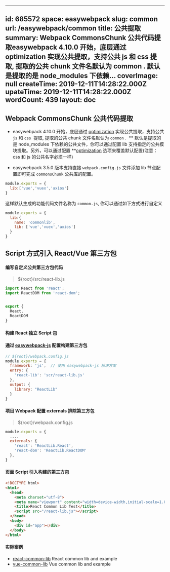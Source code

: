 
---
id: 685572
space: easywebpack
slug: common
url: /easywebpack/common
title: 公共提取
summary: Webpack CommonsChunk 公共代码提取easywebpack 4.10.0 开始，底层通过 optimization 实现公共提取，支持公共 js 和 css  提取, 提取的公共 chunk 文件名默认为 common .   默认是提取的是 node_modules 下依赖...
coverImage: null
createTime: 2019-12-11T14:28:22.000Z 
upateTime: 2019-12-11T14:28:22.000Z
wordCount: 439
layout: doc
---

## Webpack CommonsChunk 公共代码提取

- easywebpack 4.10.0 开始，底层通过 [optimization](https://webpack.js.org/configuration/optimization/) 实现公共提取，支持公共 `js` 和 `css`  提取, 提取的公共 chunk 文件名默认为 `common` .  ** 默认是提取的是 node_modules 下依赖的公共文件，你可以通过配置 lib 支持指定的公共模块提取。另外，可以通过配置 **[optimization](https://webpack.js.org/configuration/optimization/) 选项来覆盖默认配置(注意：css 和 js 的公共名字必须一样)


- easywebpack 3.5.0 版本支持直接 `webpack.config.js` 文件添加 lib 节点配置即可完成 `commonsChunk` 公共库的配置。


```javascript
module.exports = {
  lib:['vue','vuex','axios']
}
```

这样默认生成的功能代码文件名称为 `common.js`, 你可以通过如下方式进行自定义

```javascript
module.exports = {
  lib:{
    name: 'commonlib',
    lib: ['vue','vuex','axios']
  }
}
```



## Script 方式引入 React/Vue 第三方包

#### 

#### 编写自定义公共第三方包代码

> ${root}/src/react-lib.js


```javascript
import React from 'react';
import ReactDOM from 'react-dom';


export {
  React,
  ReactDOM
}
```


#### 构建 React 独立 Script 包


#### 通过 [easywebpack-js](https://github.com/easy-team/easywebpack-js) 配置构建第三方包

```javascript
// ${root}/webpack.config.js
module.exports = {
  framework: 'js',  // 使用 easywebpack-js 解决方案
  entry: {
    'react-lib': 'scr/react-lib.js'
  },
  output: {
    library: "ReactLib" 
  }
}
```


#### 项目 Webpack 配置 externals 排除第三方包

> ${root}/webpack.config.js


```javascript
module.exports = {
  ....
  externals: {
    'react': 'ReactLib.React',
    'react-dom': 'ReactLib.ReactDOM'
  },
}
```


#### 页面 Script 引入构建的第三方包

```html
<!DOCTYPE html>
<html>
  <head>
    <meta charset="utf-8">
    <meta name="viewport" content="width=device-width,initial-scale=1.0">
    <title>React Common Lib Test</title>
    <script src="/react-lib.js"></script>
  </head>
  <body>
    <div id="app"></div>
  </body>
</html>
```


#### 实际案例

- [react-common-lib](https://github.com/easy-team/easywebpack-js/tree/master/example/react-common-lib) React common lib and example
- [vue-common-lib](https://github.com/easy-team/easywebpack-js/tree/master/example/vue-common-lib) Vue common lib and example 

## 

  